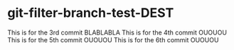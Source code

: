 # git-filter-branch-test-DEST

This is for the 3rd commit BLABLABLA
This is for the 4th commit OUOUOU
This is for the 5th commit OUOUOU
This is for the 6th commit OUOUOU
